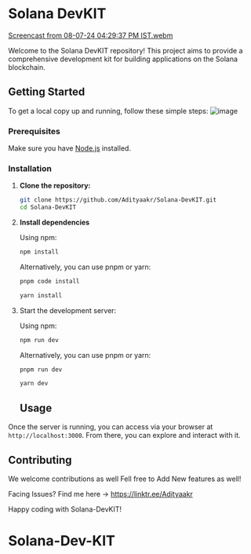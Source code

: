 # Solana DevKIT
[Screencast from 08-07-24 04:29:37 PM IST.webm](https://github.com/Adityaakr/Solana-DevKIT/assets/128833380/73faed1b-56c5-4c76-ba80-da4f58d05341)

Welcome to the Solana DevKIT repository! This project aims to provide a comprehensive development kit for building applications on the Solana blockchain.

## Getting Started

To get a local copy up and running, follow these simple steps:
![image](https://github.com/Adityaakr/Solana-DevKIT/assets/128833380/5f831de4-5f86-4586-883d-ec45a6c31c6f)

### Prerequisites

Make sure you have [Node.js](https://nodejs.org/) installed.

### Installation

1. **Clone the repository:**

   ```sh
   git clone https://github.com/Adityaakr/Solana-DevKIT.git
   cd Solana-DevKIT

2. **Install dependencies**

    Using npm:

    ```bash
    npm install
    ```

    Alternatively, you can use pnpm or yarn:

    ```bash
    pnpm code install
    ```

    ```bash
    yarn install
    ```

 3. Start the development server:

    Using npm:

    ```bash
    npm run dev
    ```

    Alternatively, you can use pnpm or yarn:

    ```bash
    pnpm run dev
    ```

    ```bash
    yarn dev
    ```

    ## Usage

   Once the server is running, you can access via your browser at `http://localhost:3000`. From there, you can explore and interact with it.

   ## Contributing

We welcome contributions as well Fell free to Add New features as well!

Facing Issues? Find me here -> https://linktr.ee/Adityaakr

Happy coding with Solana-DevKIT!

# Solana-Dev-KIT
